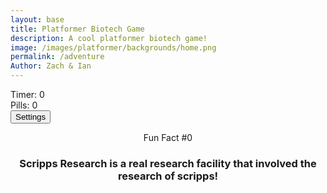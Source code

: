 ```yaml
---
layout: base
title: Platformer Biotech Game
description: A cool platformer biotech game!
image: /images/platformer/backgrounds/home.png
permalink: /adventure
Author: Zach & Ian
---
```


<style>
  body {
    overflow-x: hidden; 
  }
</style>

<div id="sidebar" class="sidebar" style="z-index: 9999">
</div>
<div id="leaderboardDropDown" class="leaderboardDropDown" style="z-index: 9999">
</div>

<audio id="Mushroom" src="{{site.baseurl}}/assets/audio/Mushroom.mp3" preload="auto"></audio>

<audio id="goombaDeath" src="{{site.baseurl}}/assets/audio/goomba-death.mp3" preload="auto"></audio>

<audio id ="PlayerJump" src="{{site.baseurl}}/assets/audio/mario-jump.mp3" preload="auto"></audio>

<audio id ="PlayerDeath" src="{{site.baseurl}}/assets/audio/MarioDeath.mp3" preload="auto"></audio>

<audio id ="coin" src="{{site.baseurl}}/assets/audio/coin.mp3" preload="auto"></audio>

<audio id="everlong" src="{{site.baseurl}}/assets/audio/everlong.mp3" preload="auto"></audio>

  <audio id="Scripps" src="{{site.baseurl}}/assets/audio/El_Gigante_De_Hierro.mp3" preload="auto"></audio>


  <audio id="ScrippsVersion2" src="{{site.baseurl}}/assets/audio/brawl_stars.mp3" preload="auto"></audio>
  
 
  <audio id="EARFQUAKE" src="{{site.baseurl}}/assets/audio/EARFQUAKE.mp3" preload="auto"></audio>


<audio id="Noid" src="{{site.baseurl}}/assets/audio/Noid.mp3" preload="auto"></audio>

<audio id="SeeYouAgain" src="{{site.baseurl}}/assets/audio/SeeYouAgain.mp3" preload="auto"></audio>

<audio id="WUSYANAME" src="{{site.baseurl}}/assets/audio/WUSYANAME.mp3" preload="auto"></audio>

<audio id="regicide" src="{{site.baseurl}}/assets/audio/regicide.mp3" preload="auto"></audio>

<audio id ="stomp" src="{{site.baseurl}}/assets/audio/stomp2-93279.mp3" preload="auto"></audio>

<audio id = "boing" src ="{{site.baseurl}}/assets/audio/boing-101318.mp3" preload="auto"></audio>

<audio id = "flush" src ="{{site.baseurl}}/assets/audio/toilet-flushing.mp3" preload="auto"></audio>

<audio id = "laserSound" src ="{{site.baseurl}}/assets/audio/laser.mp3" preload="auto"></audio>

<audio id = "laserCharge" src ="{{site.baseurl}}/assets/audio/charging-laser.mp3" preload="auto"></audio>

<div id="canvasContainer">
  <div class="submenu">
    <div id="score">
        Timer: <span id="timeScore">0</span>
    </div>
    <div id="score">
        Pills: <span id="coinScore">0</span>
    </div>
    <div id="gameBegin" hidden>
        <button id="startGame">Start Game</button>
    </div>
    <div id="gameOver" hidden>
        <button id="restartGame">Restart</button>
    </div>
    <div id="settings"> 
       <button id="settings-button">Settings</button>
    </div>
  </div>
</div>

<div id="container">
    <header class="fun_facts">
    <p id="num">Fun Fact #0</p>
    <h3 id="fun_fact">Scripps Research is a real research facility that involved the research of scripps!</h3> 
    </header>
  </div>

<footer id="cut-story"></footer>

<script type="module">
 
    import GameSetup from '{{site.baseurl}}/assets/js/platformer/GameSetup.js';
    import GameControl from '{{site.baseurl}}/assets/js/platformer/GameControl.js';
    import SettingsControl from '{{site.baseurl}}/assets/js/platformer/SettingsControl.js';
    import GameEnv from '{{site.baseurl}}/assets/js/platformer/GameEnv.js';
    import startCutstory from '{{site.baseurl}}/assets/js/platformer/Cutstory.js';;


    import RandomEvent from '{{site.baseurl}}/assets/js/platformer/RandomEvent.js';

    GameSetup.initLevels("{{site.baseurl}}");
   
   GameControl.gameLoop();

    

    
    SettingsControl.initialize();

    
    startCutstory();
    RandomEvent();

    

    window.addEventListener('resize', GameEnv.resize);

</script>
